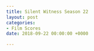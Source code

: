 ```yaml
---
title: Silent Witness Season 22
layout: post
categories:
- Film Scores
date: 2018-09-22 00:00:00 +0000

---
```

